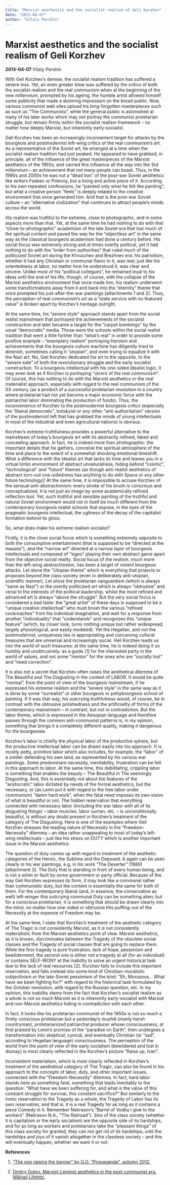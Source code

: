 ```yaml
---
title: "Marxist aesthetics and the socialist realism of Geli Korzhev"
date: "2013-04-07"
author: "Vitaly Pershin"
---
```


# Marxist aesthetics and the socialist realism of Geli Korzhev

**2013-04-07** Vitaly Pershin

With Geli Korzhev’s demise, the socialist realism tradition has suffered a severe loss. Yet, an even greater blow was suffered by the critics of both the socialist realism and the real communism when at the beginning of the new millennium, prompted by his ageing, the humble artist allowed himself some publicity that made a stunning impression on the broad public. Now, various communist web sites upload his long-forgotten masterpieces such as such as “The Communists”, while the general public is astonished at many of his later works which may not portray the communist proletarian struggle, but remain firmly within the socialist realism framework – no matter how deeply Marxist, but inherently early-socialist.

Geli Korzhev has been an increasingly inconvenient target for attacks by the bourgeois and postmodernist left-wing critics of the real communism’s art. As a representative of the Soviet art, he emerged at a time when the socialist realism tradition had just peaked. He appeared to have grabbed, in principle, all of the influence of the great masterpieces of the Marxist aesthetics of the 1950s, and carried this influence all the way into the 3rd millennium – an achievement that not many people can boast. Thus, in the 1990s and 2000s he was not a “dead lion” of the post-war Soviet aesthetics like writers Fadeev or Polevoy, but a living and active piece of it. According to his own repeated confessions, he “painted only what he felt like painting”, but what a creative person “feels” is deeply related to the creative environment that once generated him. And that is the post-war Soviet culture – an “alternative civilization” that continues to attract people’s minds across the world.

His realism was truthful to the extreme, close to photographic, and in some aspects more than that. Yet, at the same time he had nothing to do with that “close-to-photographic” academism of the late Soviet era that lost much of the spiritual content and paved the way for the “objectless art” in the same way as the classical bourgeois academism had done a century before. His social focus was extremely strong and at times overtly political, yet it had nothing to do with the “order from authorities” that ruled much of the politicized Soviet art during the Khruschev and Brezhnev era: his patriotism, whether it had any Christian or communal flavor in it, was real; just like his orientedness at labor, no matter how he understood it, was clear and sincere. Unlike most of his “political collegues”, he remained loyal to his ideas until the end of his life; though, of course, with the collapse of the Marxist aesthetics environment that once made him, his realism underwent some transformations away from it and back into the “eternity” theme that once prompted his just-after-the-war paintings [attachments 1 and 2]. Thus, the perception of real communism’s art as a “state service with no featured value” is broken apart by Korzhev’s heritage outright.

At the same time, his “severe style” approach stands apart from the social realist mainstream that portrayed the achievements of the socialist construction and later became a target for the “carpet bombings” by the usual “democratic” media. Those were the schools within the social realist tradition that went a little further than “what’s real” in order to provide some positive example – “exemplary realism” portraying heroism and achievements that the bourgeois culture machine has diligently tried to diminish, sometimes calling it “utopian”, and even trying to equalize it with the Nazi art. No, Geli Korzhev dedicated his art to the opposite, to the “severe side” of both the revolutionary struggle and the early socialist construction. To a bourgeois intellectual with his one-sided idealist logic, it may even look as if Korzhev is portraying “ulcers of the real communism”. Of course, this has nothing to do with the Marxist aesthetics or the real materialist approach, especially with regard to the real communism of the XX century (as a product of a successful proletarian revolution in a country where proletariat had not yet become a major economic force with the patriarchal labor dominating the production of foods). Thus, the inconvenience of Korzhev to the postmodernist bourgeois critics (especially the “liberal democratic”, trotskyist or any other “anti-authoritarian” version of the postmodernist left that has grabbed the minds of young intellectuals in most of the industrial and even agricultural nations) is obvious.

Korzhev’s extreme truthfulness provides a powerful alternative to the mainstream of today’s bourgeois art with its abstractly refined, faked and concealing approach. In fact, he is indeed more than photographic: the important details that he gathers, conceive the spiritual atmosphere of the time and place to the extent of a somewhat shocking emotional timeshift. What a difference with the idealist art that lacks its time and leaves you in a virtual limbo environment of abstract unnaturalness, hiding behind “cosmic”, “technological” and “future” themes (as though anti-realist aesthetics of abstract torn-out one-sidedness has anything to do with Space or any other future technology)! At the same time, it is impossible to accuse Korzhev of the sensual anti-abstractionism: every stroke of his brush is conscious and conceptualized, it is not just an image by some academically refined reflection tool. Yet, such truthful and sensible painting of the truthful and natural Soviet environment would not in itself be much different from the contemporary bourgeois realist schools that expose, in the eyes of the pragmatic bourgeois intellectual, the ugliness of the decay of the capitalist formation behind its gloss.

So, what does make his extreme realism socialist?

Firstly, it is the close social focus which is something extremely opposite to both the consumptive entertainment (that is supposed to be “directed at the masses”), and the “narrow art” directed at a narrow layer of bourgeois intellectuals and composed of “signs” playing their own abstract game apart from the objective social reality. Social focus of the realism, much more than the left-wing abstractionism, has been a target of violent bourgeois attacks. Let alone the “Utopian theme” which is everything that projects or proposes beyond the class society (even in deliberately anti-utopian, scientific manner). Let alone the proletarian vanguardism (which is always “same as Nazi”) or the overtly politicized art which is always “obtrusive” and venal to the interests of the political leadership, whilst the most refined and advanced art is always “above the struggle”. But the very social focus is considered a bad taste: the “great artist” of these days is supposed to be a “unique creative intellectual” who must brush the various “refined cockroaches” from his individual imagination, and wait for a response from another “individuality” that “understands” and recognizes this “unique feature” (which, by closer look, turns nothing unique but rather widespread, largely physiological, and easily modeled). Yet the Hegelian, and not the postmodernist, uniqueness lies in appropriating and conceiving cultural treasures that are universal and increasingly social. Heli Korzhev leads us into the world of such treasures; at the same time, he is indeed doing it so humbly and unobtrusively: as a guide [1] for the interested party in the world of values, and not some “mentor” for the ones who are “socially lost” and “need correction”.

It is also not a secret that Korzhev often raises the aesthetical dilemma of The Beautiful and The Disgusting in the context of LABOR. It would be quite “normal”, from the point of view of the bourgeois mainstream, if he expressed his extreme realism and the “severe style” in the same way as it is done by some “surrealist” or other bourgeois or pettybourgeois school of painting. If it was that way, his outcrying truthfulness would, of course, be in contrast with the obtrusive polishedness and the artificiality of forms of the contemporary mainstream – in contrast, but not in contradiction. But the labor theme, which is expressed in the Aesopian language and therefore passes through the common anti-communist patterns is, in my opinion, something that brings it a completely different quality, making it dangerous for the bourgeoisie.

Korzhev’s labor is chiefly the physical labor of the productive sphere, but the productive intellectual labor can be drawn easily into his approach. It is mostly petty, primitive labor which also includes, for example, the “labor” of a soldier defending his own land, as represented by his various war paintings. Some predominant necessity, inevitability, frustration can be felt in this approach to labor. At the same time, this debilitating, crippling labor is something that enables the beauty – The Beautiful in The seemingly Disgusting. And, this is essentially not about the features of the “aristocratic” labor dictated by needs of the formal aesthetics, but the necessary, or (as Lenin put it with regard to the free labor under communism) “damn hard work”, when the fatal need imposes its own vision of what is beautiful or not. The hidden reservation that everything connected with necessary labor (including the war labor with all of its disgusting things) – labor muscles, labor suntan, etc. – is unconditionally beautiful, is without any doubt present in Korzhev’s treatment of the category of The Disgusting. Here is one of the examples where Geli Korzhev stresses the leading nature of Necessity in the “Freedom-Necessity” dilemma – an idea rather unappealing to most of today’s left-wing intellectuals – just like his stress on DUTY which is another important issue in the Marxist aesthetics.

The question of duty comes up with regard to treatment of the aesthetic categories of the Heroic, the Sublime and the Deposed. It again can be seen clearly in his war paintings, e.g. in his work “The Deserter” (1980) [attachment 3]. The Duty that is standing in front of every human being, and is not a whim or fault by some government or party official. Because of the way Geli Korzhev expresses its form, it may look like a communal rather than communistic duty, but the content is essentially the same for both of them. For the contemporary liberal (and, in essence, the conservative as well) left-winger this outcrying communal Duty can be something alien; but for a conscious proletarian, it is something that should be drawn clearly into the mind, no matter how one-sided or obtrusive this puffing-out of the Necessity at the expense of Freedom may be.

At the same time, I state that Korzhev’s treatment of the aesthetic category of The Tragic is not consistently Marxist, as it is not consistently materialistic from the Marxist aesthetics point of view. Marxist aesthetics, as it is known, discriminates between the Tragedy of the obsolete social classes and the Tragedy of social classes that are going to replace them. While the first tragedy is pure frustration, lack of hope, pessimism and bewilderment, the second one is either not a tragedy at all (for an individual) or contains SELF-IRONY at the inability to solve an urgent historical task due to the lack of real resources [2]. Korzhev fails to include this important reservation, and falls instead into some kind of Christian-moralistic subjectivism or the late-Soviet pessimism of the kind: “Eh, Morozova… What have we been fighting for?” with regard to the historical task formulated by the October revolution, with regard to the Russian question, etc. In my opinion, this inability stems from the fact that Korzhev’s socialist realism as a whole is not so much Marxist as it is inherently early-socialist with Marxist and non-Marxist aesthetics hiding in contradiction with each other.

In fact, it looks like his proletarian communist of the 1950s is not so much a firmly conscious proletarian but a yesterday’s *muzhik* (manly harsh countryman), proletarianized patriarchal producer whose consciousness, at first praised by Lenin’s promise of the “paradise on Earth”, then undergoes a transformation into skeptical, cynical, and eventually Christian (or “sad”, according to Hegelian language) consciousness. The perception of the world from the point of view of the early socialism (bewildered and lost in dismay) is most clearly reflected in the Korzhev’s picture “Raise up, Ivan”.

Inconsistent materialism, which is most clearly reflected in Korzhev’s treatment of the aesthetical category of The Tragic, can also be found in his approach to the concepts of labor, duty, and other important issues, connected with the “Freedom-Necessity” dilemma. In fact, hard labor stands here as something fatal, something that leads inevitably to the question: “What have we been suffering for, and what is the value of this constant struggle for survival, this constant sacrifice?” But similarly to the ironic reservation to the Tragedy as a whole, the Tragedy of Labor has its own reservation, and that is: it is a real Tragedy for as long as it contains a piece Comedy in it. Remember Nekrasov’s “Barrel of Vodka I give to the workers” (Nekrasov N.A., “The Railroad”). Sins of the class society (whether it is capitalism or the early socialism) are the opposite side of its hardships, and for as long as workers and proletarians take the “pleasant things” of this class society for granted, they can not get rid of its hardships; until the hardships and joys of it vanish altogether in the classless society – and this will eventually happen, whether we want it or not.

**References**

1. [“The one raising the banner” by G.O. "Propaganda", autumn 2012.](/5964.html)

2. [Dmitry Gutov. Marxist-Leninist aesthetics in the post-communist era. Mikhail Lifshitz.](http://mesotes.narod.ru/lifshiz/gutov.htm)